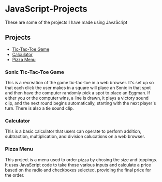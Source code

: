 # JavaScript-Projects
These are some of the projects I have made using JavaScript
## Projects
* [Tic-Tac-Toe Game](https://github.com/Waderjohnson/JavaScript-Projects/tree/main/Tictactoe)
* [Calculator](https://github.com/Waderjohnson/JavaScript-Projects/tree/main/Calculator)
* [Pizza Menu](https://github.com/Waderjohnson/JavaScript-Projects/tree/main/Pizzamenu)
### Sonic Tic-Tac-Toe Game
This is a recreation of the game tic-tac-toe in a web browser. It's set up so that each click the user makes in a square will place an Sonic in that spot and then have the computer randomly pick a spot to place an Eggman. If either you or the computer wins, a line is drawn, it plays a victory sound clip, and the next round begins automatically, starting with the next player's turn. There is also a tie sound clip.
### Calculator
This is a basic calculator that users can operate to perform addition, subtraction, multiplication, and division calucations on a web browser.
### Pizza Menu
This project is a menu used to order pizza by chosing the size and toppings. It uses JavaScript code to take those various inputs and calculate a price based on the radio and checkboxes selected, providing the final price for the order.
